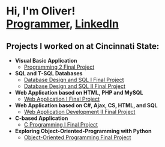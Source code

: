 <h1>Hi, I'm Oliver! <br/><a href="https://github.com/handop">Programmer</a>, <a href="https://www.linkedin.com/in/oliver-hand-74879a283/">LinkedIn</a> </h1>

<h2>Projects I worked on at Cincinnati State:</h2>

- <b>Visual Basic Application</b>
  - <a href="https://github.com/handop/Programming-2">Programming 2 Final Project</a>
- <b>SQL and T-SQL Databases</b>
  - <a href="https://github.com/handop/Programming-2">Database Design and SQL I Final Project</a>
  - <a href="https://github.com/handop/Programming-2">Database Design and SQL II Final Project</a>
- <b>Web Application based on HTML, PHP and MySQL</b>
  - <a href="https://github.com/handop/Programming-2">Web Application I Final Project</a>
- <b>Web Application based on C#, Ajax, CS, HTML, and SQL</b>
  - <a href="https://github.com/handop/Programming-2">Web Application Development II Final Project</a>
- <b>C-based Application</b>
  - <a href="https://github.com/handop/Programming-2">C Programming I Final Project</a>
- <b>Exploring Object-Oriented-Programming with Python</b>
  - <a href="https://github.com/handop/Programming-2">Object-Oriented Programming Final Project</a>

<!--
**handop/handop** is a ✨ _special_ ✨ repository because its `README.md` (this file) appears on your GitHub profile.

Here are some ideas to get you started:

- 🔭 I’m currently working on ...
- 🌱 I’m currently learning ...
- 👯 I’m looking to collaborate on ...
- 🤔 I’m looking for help with ...
- 💬 Ask me about ...
- 📫 How to reach me: ...
- 😄 Pronouns: ...
- ⚡ Fun fact: ...
-->
